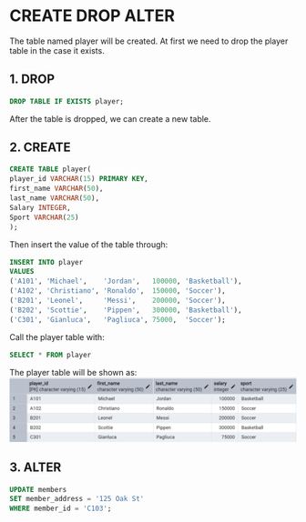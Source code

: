 # CREATE DROP ALTER
The table named player will be created. At first we need to drop the player table in the case it exists.
## 1. DROP
```sql
DROP TABLE IF EXISTS player;
```
After the table is dropped, we can create a new table.

## 2. CREATE
```sql
CREATE TABLE player(
player_id VARCHAR(15) PRIMARY KEY,
first_name VARCHAR(50),
last_name VARCHAR(50),
Salary INTEGER,
Sport VARCHAR(25)
);
```
Then insert the value of the table through:
```sql
INSERT INTO player
VALUES 
('A101', 'Michael',    'Jordan',   100000, 'Basketball'),
('A102', 'Christiano', 'Ronaldo',  150000, 'Soccer'),
('B201', 'Leonel',     'Messi',    200000, 'Soccer'),
('B202', 'Scottie',    'Pippen',   300000, 'Basketball'),
('C301', 'Gianluca',   'Pagliuca', 75000,  'Soccer');
```

Call the player table with:
```sql
SELECT * FROM player
```

The player table will be shown as:
![create_drop_alter](https://github.com/imdwipayana/PostgreSQL/blob/main/Practice/CREATE%20DROP%20ALTER%20TABLE/image/player_table.png)



## 3. ALTER



```sql
UPDATE members
SET member_address = '125 Oak St'
WHERE member_id = 'C103';
```

